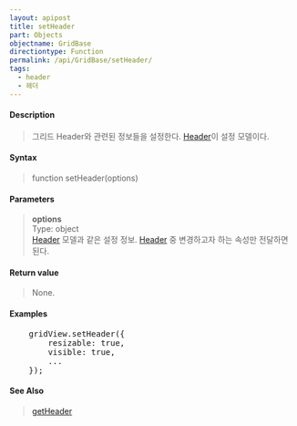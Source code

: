 ```yaml
---
layout: apipost
title: setHeader
part: Objects
objectname: GridBase
directiontype: Function
permalink: /api/GridBase/setHeader/
tags:
  - header
  - 헤더
---
```



#### Description

> 그리드 Header와 관련된 정보들을 설정한다. [Header](/api/types/Header/)이 설정 모델이다.

#### Syntax

> function setHeader(options)

#### Parameters

> **options**  
> Type: object  
> [Header](/api/types/Header/) 모델과 같은 설정 정보. [Header](/api/types/Header/) 중 변경하고자 하는 속성만 전달하면 된다.    

#### Return value

> None.

#### Examples 

<pre class="prettyprint">
    gridView.setHeader({
        resizable: true,
        visible: true,
        ...
    });
</pre>

#### See Also
> [getHeader](/api/GridBase/getHeader)